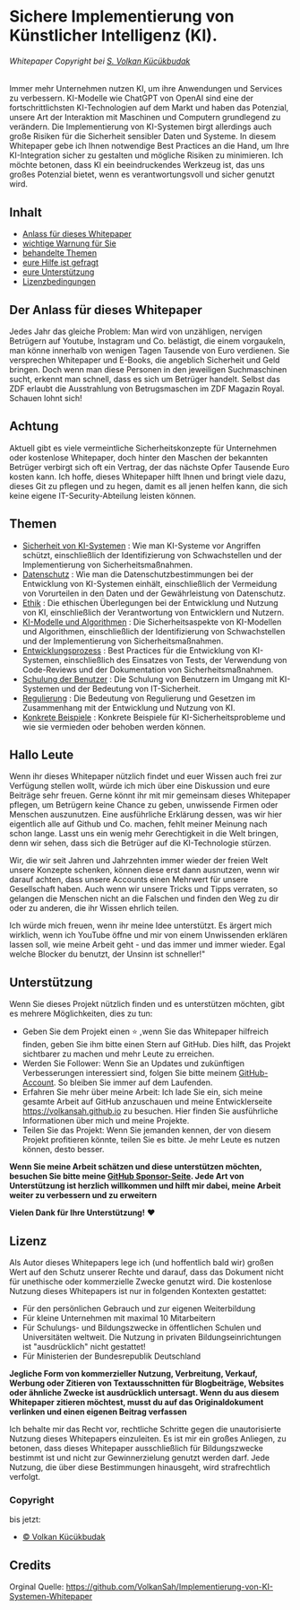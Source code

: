 # Sichere Implementierung von Künstlicher Intelligenz (KI). 
###### Whitepaper Copyright bei [S. Volkan Kücükbudak](https://github.com/volkansah)
Immer mehr Unternehmen nutzen KI, um ihre Anwendungen und Services zu verbessern. KI-Modelle wie ChatGPT von OpenAI sind eine der fortschrittlichsten KI-Technologien auf dem Markt und haben das Potenzial, unsere Art der Interaktion mit Maschinen und Computern grundlegend zu verändern. Die Implementierung von KI-Systemen birgt allerdings auch große Risiken für die Sicherheit sensibler Daten und Systeme. In diesem Whitepaper gebe ich Ihnen notwendige Best Practices an die Hand, um Ihre KI-Integration sicher zu gestalten und mögliche Risiken zu minimieren. Ich möchte betonen, dass KI ein beeindruckendes Werkzeug ist, das uns großes Potenzial bietet, wenn es verantwortungsvoll und sicher genutzt wird.
## Inhalt
- [Anlass für dieses Whitepaper](#Der-Anlass-für-dieses-Whitepaper)
- [wichtige Warnung für Sie](#Achtung)
- [behandelte Themen](#Themen)
- [eure Hilfe ist gefragt](#Hallo-Leute)
- [eure Unterstützung](#Unterstützung)
- [Lizenzbedingungen](#Lizenz)



## Der Anlass für dieses Whitepaper

Jedes Jahr das gleiche Problem: Man wird von unzähligen, nervigen Betrügern auf Youtube, Instagram und Co. belästigt, die einem vorgaukeln, man könne innerhalb von wenigen Tagen Tausende von Euro verdienen. Sie versprechen Whitepaper und E-Books, die angeblich Sicherheit und Geld bringen. Doch wenn man diese Personen in den jeweiligen Suchmaschinen sucht, erkennt man schnell, dass es sich um Betrüger handelt. Selbst das ZDF erlaubt die Ausstrahlung von Betrugsmaschen im ZDF Magazin Royal. Schauen lohnt sich!

## Achtung

Aktuell gibt es viele vermeintliche Sicherheitskonzepte für Unternehmen oder kostenlose Whitepaper, doch hinter den Maschen der bekannten Betrüger verbirgt sich oft ein Vertrag, der das nächste Opfer Tausende Euro kosten kann. Ich hoffe, dieses Whitepaper hilft Ihnen und bringt viele dazu, dieses Git zu pflegen und zu hegen, damit es all jenen helfen kann, die sich keine eigene IT-Security-Abteilung leisten können.

## Themen

- [Sicherheit von KI-Systemen](Sicherheit-von-KI-Systemen.md) : Wie man KI-Systeme vor Angriffen schützt, einschließlich der Identifizierung von Schwachstellen und der Implementierung von Sicherheitsmaßnahmen. 
- [Datenschutz](Datenschutz.md) : Wie man die Datenschutzbestimmungen bei der Entwicklung von KI-Systemen einhält, einschließlich der Vermeidung von Vorurteilen in den Daten und der Gewährleistung von Datenschutz.
- [Ethik](Ethik.md) : Die ethischen Überlegungen bei der Entwicklung und Nutzung von KI, einschließlich der Verantwortung von Entwicklern und Nutzern.
- [KI-Modelle und Algorithmen](KI-Modelle-und-Algorithmen.md) : Die Sicherheitsaspekte von KI-Modellen und Algorithmen, einschließlich der Identifizierung von Schwachstellen und der Implementierung von Sicherheitsmaßnahmen.
- [Entwicklungsprozess](Entwicklungsprozess.md) : Best Practices für die Entwicklung von KI-Systemen, einschließlich des Einsatzes von Tests, der Verwendung von Code-Reviews und der Dokumentation von Sicherheitsmaßnahmen.
- [Schulung der Benutzer](Schulung.md) : Die Schulung von Benutzern im Umgang mit KI-Systemen und der Bedeutung von IT-Sicherheit.
- [Regulierung](Regulierung.md) : Die Bedeutung von Regulierung und Gesetzen im Zusammenhang mit der Entwicklung und Nutzung von KI.
- [Konkrete Beispiele](Beispiele.md) : Konkrete Beispiele für KI-Sicherheitsprobleme und wie sie vermieden oder behoben werden können.

## Hallo Leute

Wenn ihr dieses Whitepaper nützlich findet und euer Wissen auch frei zur Verfügung stellen wollt, würde ich mich über eine Diskussion und eure Beiträge sehr freuen. Gerne könnt ihr mit mir gemeinsam dieses Whitepaper pflegen, um Betrügern keine Chance zu geben, unwissende Firmen oder Menschen auszunutzen. Eine ausführliche Erklärung dessen, was wir hier eigentlich alle auf Github und Co. machen, fehlt meiner Meinung nach schon lange. Lasst uns ein wenig mehr Gerechtigkeit in die Welt bringen, denn wir sehen, dass sich die Betrüger auf die KI-Technologie stürzen.

Wir, die wir seit Jahren und Jahrzehnten immer wieder der freien Welt unsere Konzepte schenken, können diese erst dann ausnutzen, wenn wir darauf achten, dass unsere Accounts einen Mehrwert für unsere Gesellschaft haben. Auch wenn wir unsere Tricks und Tipps verraten, so gelangen die Menschen nicht an die Falschen und finden den Weg zu dir oder zu anderen, die ihr Wissen ehrlich teilen.

Ich würde mich freuen, wenn ihr meine Idee unterstützt. Es ärgert mich wirklich, wenn ich YouTube öffne und mir von einem Unwissenden erklären lassen soll, wie meine Arbeit geht - und das immer und immer wieder. Egal welche Blocker du benutzt, der Unsinn ist schneller!"

## Unterstützung
Wenn Sie dieses Projekt nützlich finden und es unterstützen möchten, gibt es mehrere Möglichkeiten, dies zu tun:

- Geben Sie dem Projekt einen ⭐ ,wenn Sie das Whitepaper hilfreich finden, geben Sie ihm bitte einen Stern auf GitHub. Dies hilft, das Projekt sichtbarer zu machen und mehr Leute zu erreichen.
- Werden Sie Follower: Wenn Sie an Updates und zukünftigen Verbesserungen interessiert sind, folgen Sie bitte meinem [GitHub-Account](https://github.com/volkansah). So bleiben Sie immer auf dem Laufenden.
- Erfahren Sie mehr über meine Arbeit: Ich lade Sie ein, sich meine gesamte Arbeit auf GitHub anzuschauen und meine Entwicklerseite https://volkansah.github.io zu besuchen. Hier finden Sie ausführliche Informationen über mich und meine Projekte.
- Teilen Sie das Projekt: Wenn Sie jemanden kennen, der von diesem Projekt profitieren könnte, teilen Sie es bitte. Je mehr Leute es nutzen können, desto besser.

**Wenn Sie meine Arbeit schätzen und diese unterstützen möchten, besuchen Sie bitte meine [GitHub Sponsor-Seite](https://github.com/sponsors/volkansah). Jede Art von Unterstützung ist herzlich willkommen und hilft mir dabei, meine Arbeit weiter zu verbessern und zu erweitern**

**Vielen Dank für Ihre Unterstützung!** :heart:

## Lizenz
Als Autor dieses Whitepapers lege ich (und hoffentlich bald wir) großen Wert auf den Schutz unserer Rechte und darauf, dass das Dokument nicht für unethische oder kommerzielle Zwecke genutzt wird. Die kostenlose Nutzung dieses Whitepapers ist nur in folgenden Kontexten gestattet:

- Für den persönlichen Gebrauch und zur eigenen Weiterbildung
- Für kleine Unternehmen mit maximal 10 Mitarbeitern
- Für Schulungs- und Bildungszwecke in öffentlichen Schulen und Universitäten weltweit. Die Nutzung in privaten Bildungseinrichtungen ist "ausdrücklich" nicht gestattet!
- Für Ministerien der Bundesrepublik Deutschland

**Jegliche Form von kommerzieller Nutzung, Verbreitung, Verkauf, Werbung oder Zitieren von Textausschnitten für Blogbeiträge, Websites oder ähnliche Zwecke ist ausdrücklich untersagt. Wenn du aus diesem Whitepaper zitieren möchtest, musst du auf das Originaldokument verlinken und einen eigenen Beitrag verfassen**

Ich behalte mir das Recht vor, rechtliche Schritte gegen die unautorisierte Nutzung dieses Whitepapers einzuleiten. Es ist mir ein großes Anliegen, zu betonen, dass dieses Whitepaper ausschließlich für Bildungszwecke bestimmt ist und nicht zur Gewinnerzielung genutzt werden darf. Jede Nutzung, die über diese Bestimmungen hinausgeht, wird strafrechtlich verfolgt.

### Copyright
bis jetzt:
- [© Volkan Kücükbudak](https://github.com/volkansah)
## Credits
Orginal Quelle: https://github.com/VolkanSah/Implementierung-von-KI-Systemen-Whitepaper
